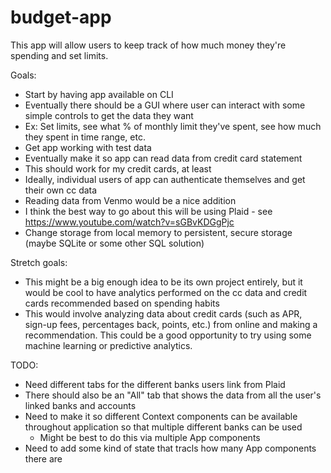 # budget-app

This app will allow users to keep track of how much money they're spending and set limits.

Goals:

- Start by having app available on CLI
- Eventually there should be a GUI where user can interact with some simple controls to get the data they want
- Ex: Set limits, see what % of monthly limit they've spent, see how much they spent in time range, etc.
- Get app working with test data
- Eventually make it so app can read data from credit card statement
- This should work for my credit cards, at least
- Ideally, individual users of app can authenticate themselves and get their own cc data
- Reading data from Venmo would be a nice addition
- I think the best way to go about this will be using Plaid - see https://www.youtube.com/watch?v=sGBvKDGgPjc
- Change storage from local memory to persistent, secure storage (maybe SQLite or some other SQL solution)

Stretch goals:

- This might be a big enough idea to be its own project entirely, but it would be cool to have analytics performed on the cc data and credit cards recommended based on spending habits
- This would involve analyzing data about credit cards (such as APR, sign-up fees, percentages back, points, etc.) from online and making a recommendation. This could be a good opportunity to try using some machine learning or predictive analytics.

TODO:

- Need different tabs for the different banks users link from Plaid
- There should also be an "All" tab that shows the data from all the user's linked banks and accounts
- Need to make it so different Context components can be available throughout application so that
  multiple different banks can be used
  - Might be best to do this via multiple App components
- Need to add some kind of state that tracls how many App components there are

